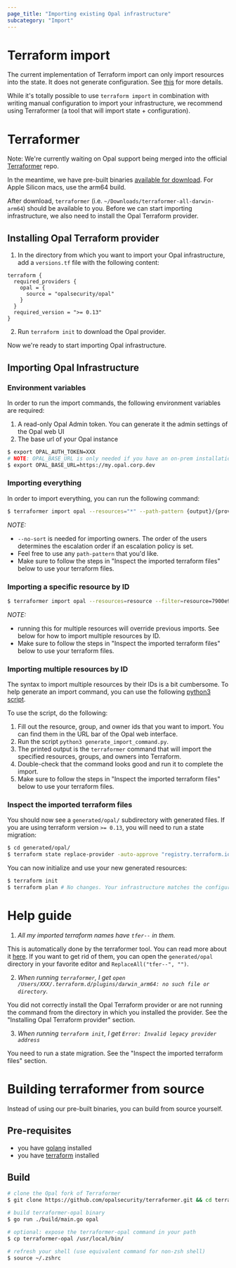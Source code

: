 ```yaml
---
page_title: "Importing existing Opal infrastructure"
subcategory: "Import"
---
```


# Terraform  import
The current implementation of Terraform import can only import resources into the state. It does not generate configuration. See [this](https://developer.hashicorp.com/terraform/cli/import) for more details.

While it's totally possible to use `terraform import` in combination with writing manual configuration to import your infrastructure, we recommend using Terraformer (a tool that will import state + configuration).

# Terraformer
Note: We're currently waiting on Opal support being merged into the official [Terraformer](https://github.com/GoogleCloudPlatform/terraformer) repo.

In the meantime, we have pre-built binaries [available for download](https://github.com/opalsecurity/terraformer/releases/latest). For Apple Silicon macs, use the arm64 build.

After download, `terraformer` (i.e. `~/Downloads/terraformer-all-darwin-arm64`) should be available to you. Before we can start importing infrastructure, we also need to install the Opal Terraform provider.

## Installing Opal Terraform provider

1. In the directory from which you want to import your Opal infrastructure, add a `versions.tf` file with the following content:
```hcl
terraform {
  required_providers {
    opal = {
      source = "opalsecurity/opal"
    }
  }
  required_version = ">= 0.13"
}
```
2. Run `terraform init` to download the Opal provider.

Now we're ready to start importing Opal infrastructure.

## Importing Opal Infrastructure

### Environment variables

In order to run the import commands, the following environment variables are required:

1. A read-only Opal Admin token. You can generate it the admin settings of the Opal web UI
2. The base url of your Opal instance

```bash
$ export OPAL_AUTH_TOKEN=XXX
# NOTE: OPAL_BASE_URL is only needed if you have an on-prem installation
$ export OPAL_BASE_URL=https://my.opal.corp.dev
```

### Importing everything

In order to import everything, you can run the following command:
```bash
$ terraformer import opal --resources="*" --path-pattern {output}/{provider} --no-sort
```

*NOTE:*
- `--no-sort` is needed for importing owners. The order of the users determines the escalation order if an escalation policy is set.
- Feel free to use any `path-pattern` that you'd like.
- Make sure to follow the steps in "Inspect the imported terraform files" below to use your terraform files.

### Importing a specific resource by ID

```bash
$ terraformer import opal --resources=resource --filter=resource=7900e913-81c2-4c3d-8d1e-1d37952ebcbf --path-pattern {output}/{provider} --no-sort
```

*NOTE:*
- running this for multiple resources will override previous imports. See below for how to import multiple resources by ID.
- Make sure to follow the steps in "Inspect the imported terraform files" below to use your terraform files.

### Importing multiple resources by ID
The syntax to import multiple resources by their IDs is a bit cumbersome. To help generate an import command, you can use the following [python3 script](https://gist.github.com/jan-opal/44c796111763d1e5f11715741425e987).

To use the script, do the following:
1. Fill out the resource, group, and owner ids that you want to import. You can find them in the URL bar of the Opal web interface.
2. Run the script `python3 generate_import_command.py`.
3. The printed output is the `terraformer` command that will import the specified resources, groups, and owners into Terraform.
4. Double-check that the command looks good and run it to complete the import.
5. Make sure to follow the steps in "Inspect the imported terraform files" below to use your terraform files.

### Inspect the imported terraform files

You should now see a `generated/opal/` subdirectory with generated files. If you are using
terraform version `>= 0.13`, you will need to run a state migration:
```bash
$ cd generated/opal/
$ terraform state replace-provider -auto-approve "registry.terraform.io/-/opal" "opalsecurity/opal"
```

You can now initialize and use your new generated resources:
```bash
$ terraform init
$ terraform plan # No changes. Your infrastructure matches the configuration.
```

# Help guide

1. _All my imported terraform names have `tfer--` in them._

This is automatically done by the terraformer tool. You can read more about it [here](https://github.com/GoogleCloudPlatform/terraformer/pull/220). If you want to get rid of them, you can open the `generated/opal` directory in your favorite editor and `ReplaceAll("tfer--", "")`.

2. _When running `terraformer`, I get `open /Users/XXX/.terraform.d/plugins/darwin_arm64: no such file or directory`._

You did not correctly install the Opal Terraform provider or are not running the command from the directory in which you installed the provider. See the "Installing Opal Terraform provider" section.

3. _When running `terraform init`, I get `Error: Invalid legacy provider address`_

You need to run a state migration. See the "Inspect the imported terraform files" section.

# Building terraformer from source
Instead of using our pre-built binaries, you can build from source yourself.

## Pre-requisites
- you have [golang](https://go.dev/doc/install) installed
- you have [terraform](https://learn.hashicorp.com/tutorials/terraform/install-cli) installed

## Build

```bash
# clone the Opal fork of Terraformer
$ git clone https://github.com/opalsecurity/terraformer.git && cd terraformer

# build terraformer-opal binary
$ go run ./build/main.go opal

# optional: expose the terraformer-opal command in your path
$ cp terraformer-opal /usr/local/bin/

# refresh your shell (use equivalent command for non-zsh shell)
$ source ~/.zshrc
```

